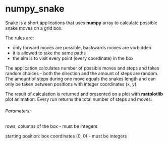# numpy_snake

Snake is a short applications that uses **numpy** array to calculate possible snake moves on a grid box.

The rules are: 
- only forward moves are possible, backwards moves are vorbidden 
- it is allowed to take the same paths
- the aim is to visit every point (every coordinate) in the box

The application calculates number of possible moves and steps and takes random choices - 
both the direction and the amount of steps are random.
The amount of steps during one move equals the snakes length and can only be taken between positions 
with integer coordinates (x, y).

The result of calculation is returned and presented on a plot with **matplotlib** plot animation.
Every run returns the total number of steps and moves.

###### Parameters: 

rows, columns of the box - must be integers

starting position: box coordinates (0, 0) - must be integers
